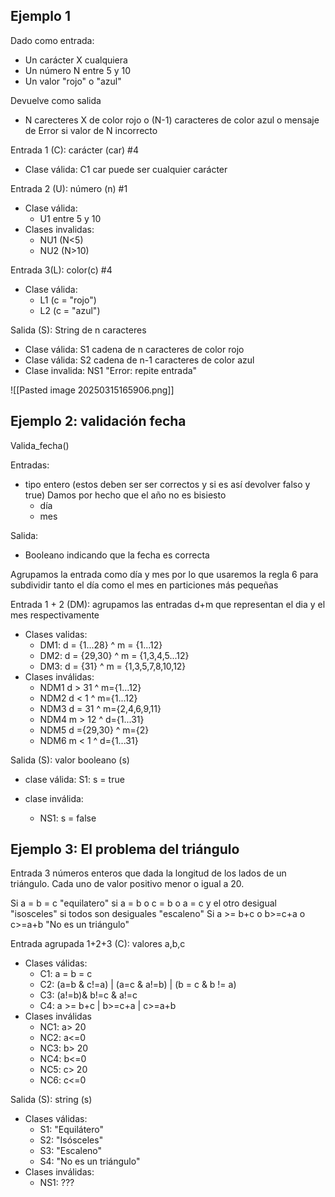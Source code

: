 
## Ejemplo 1

Dado como entrada: 
- Un carácter X cualquiera 
- Un número N entre 5 y 10
- Un valor "rojo" o "azul"

Devuelve como salida 
 - N carecteres X de color rojo o (N-1) caracteres de color azul o mensaje de Error  si valor de N incorrecto

Entrada 1 (C): carácter (car) #4
- Clase válida: C1 car puede ser cualquier carácter

Entrada 2 (U): número (n) #1
- Clase válida:
	- U1 entre 5 y 10
- Clases invalidas:
	- NU1 (N<5)
	- NU2 (N>10)

Entrada 3(L): color(c) #4
- Clase válida:
	- L1 (c = "rojo")
	- L2 (c = "azul")

Salida (S): String de n caracteres
- Clase válida: S1 cadena de n caracteres de color rojo
- Clase válida: S2 cadena de n-1 caracteres de color azul
- Clase invalida: NS1 "Error: repite entrada"

![[Pasted image 20250315165906.png]]


## Ejemplo 2: validación fecha

Valida_fecha()

Entradas: 
- tipo entero (estos deben ser ser correctos y si es así devolver falso y true) Damos por hecho que el año no es bisiesto
	- día 
	- mes

Salida:
- Booleano indicando que la fecha es correcta

Agrupamos la entrada como día y mes
por lo que usaremos la regla 6 para subdividir tanto el día como el mes en particiones más pequeñas

Entrada 1 + 2 (DM): agrupamos las entradas d+m que representan el dia y el mes respectivamente
- Clases validas:
	- DM1: d = {1...28} ^ m = {1...12}
	- DM2: d = {29,30} ^ m = {1,3,4,5...12}
	- DM3: d = {31} ^ m = {1,3,5,7,8,10,12}
- Clases inválidas:
	- NDM1 d > 31 ^ m={1...12}
	- NDM2 d < 1 ^ m={1...12}
	- NDM3 d = 31 ^ m={2,4,6,9,11}
	- NDM4 m > 12 ^ d={1...31}
	- NDM5 d ={29,30} ^ m={2}
	- NDM6 m < 1 ^ d={1...31}

Salida (S): valor booleano (s)
- clase válida: 
		S1: s = true
	
- clase inválida:
	- NS1: s = false


## Ejemplo 3: El problema del triángulo

Entrada 3 números enteros que dada la longitud de los lados de un triángulo. Cada uno de valor positivo menor o igual a 20. 

Si a = b = c "equilatero"
si a = b o c = b o a = c  y el otro desigual "isosceles"
si todos son desiguales "escaleno"
Si a >= b+c o b>=c+a o c>=a+b "No es un triángulo"

Entrada agrupada 1+2+3 (C): valores a,b,c
- Clases válidas:
	- C1: a = b = c 
	- C2: (a=b & c!=a) | (a=c & a!=b) | (b = c & b != a)
	- C3: (a!=b)& b!=c & a!=c
	- C4:  a >= b+c | b>=c+a | c>=a+b 
- Clases inválidas
	- NC1: a> 20
	- NC2: a<=0
	-  NC3: b> 20
	- NC4: b<=0
	-  NC5: c> 20
	- NC6: c<=0

Salida (S): string (s) 
- Clases válidas:
	- S1: "Equilátero"
	- S2: "Isósceles"
	- S3: "Escaleno"
	- S4: "No es un triángulo"
- Clases inválidas:
	- NS1: ???

